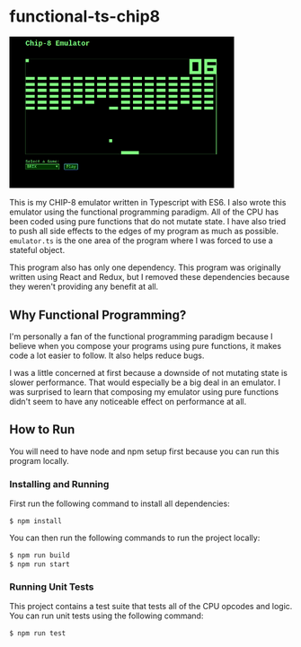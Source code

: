 # functional-ts-chip8

<img src="screenshots/brix.png" width="400" />

This is my CHIP-8 emulator written in Typescript with ES6. I also wrote this emulator using the functional programming paradigm. All of the CPU has been coded using pure functions that do not mutate state. I have also tried to push all side effects to the edges of my program as much as possible. `emulator.ts` is the one area of the program where I was forced to use a stateful object. 

This program also has only one dependency. This program was originally written using React and Redux, but I removed these dependencies because they weren't providing any benefit at all. 

## Why Functional Programming?

I'm personally a fan of the functional programming paradigm because I believe when you compose your programs using pure functions, it makes code a lot easier to follow. It also helps reduce bugs. 

I was a little concerned at first because a downside of not mutating state is slower performance. That would especially be a big deal in an emulator. I was surprised to learn that composing my emulator using pure functions didn't seem to have any noticeable effect on performance at all.

## How to Run

You will need to have node and npm setup first because you can run this program locally. 

### Installing and Running

First run the following command to install all dependencies:
```
$ npm install
```

You can then run the following commands to run the project locally:
```
$ npm run build
$ npm run start
```

### Running Unit Tests

This project contains a test suite that tests all of the CPU opcodes and logic. You can run unit tests using the following command:
```
$ npm run test
```
